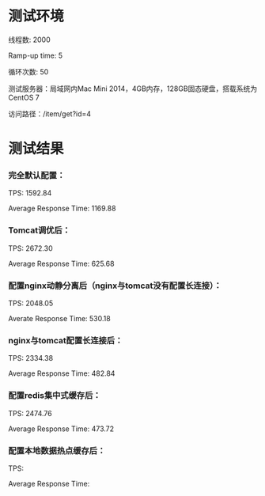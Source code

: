 # 测试环境
线程数: 2000

Ramp-up time: 5

循环次数: 50

测试服务器：局域网内Mac Mini 2014，4GB内存，128GB固态硬盘，搭载系统为CentOS 7

访问路径：/item/get?id=4
# 测试结果

### 完全默认配置：
TPS: 1592.84

Average Response Time: 1169.88
### Tomcat调优后：
TPS: 2672.30

Average Response Time: 625.68
### 配置nginx动静分离后（nginx与tomcat没有配置长连接）：
TPS: 2048.05

Averate Response Time: 530.18 
### nginx与tomcat配置长连接后：
TPS: 2334.38

Average Response Time: 482.84
### 配置redis集中式缓存后：
TPS: 2474.76

Average Response Time: 473.72
### 配置本地数据热点缓存后：
TPS: 

Average Response Time: 